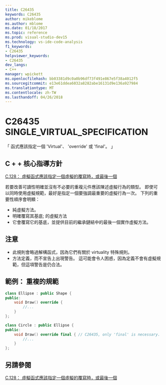 ```yaml
---
title: C26435
keywords: C26435
author: mikeblome
ms.author: mblome
ms.date: 01/18/2017
ms.topic: reference
ms.prod: visual-studio-dev15
ms.technology: vs-ide-code-analysis
f1_keywords:
- C26435
helpviewer_keywords:
- C26435
dev_langs:
- C++
manager: wpickett
ms.openlocfilehash: bb03381d9c0a0b96df73f491e867e5f38a4012f5
ms.sourcegitcommit: e13e61ddea6032a8282abe16131d9e136a927984
ms.translationtype: MT
ms.contentlocale: zh-TW
ms.lasthandoff: 04/26/2018
---
```

# <a name="c26435-singlevirtualspecification"></a>C26435 SINGLE_VIRTUAL_SPECIFICATION

「 函式應該指定一個 'Virtual'、 'override' 或 'final'。 」

## <a name="c-core-guidelines"></a>C + + 核心指導方針

[C.128： 虛擬函式應該指定一個虛擬的覆寫時，或最後一個](https://github.com/isocpp/CppCoreGuidelines/blob/master/CppCoreGuidelines.md)

若要改善可讀性明確並沒有不必要的重複元件應該陳述虛擬行為的類型。 即使可以同時使用虛擬規範，最好是指定一個要強調最重要的虛擬行為一次。 下列的重要性順序會明顯：

- 純虛擬方法。
- 明確覆寫其基底; 的虛擬方法
- 它會覆寫它的基底，並提供目前的繼承鏈結中的最後一個實作虛擬方法。

## <a name="notes"></a>注意

- 此規則會略過解構函式，因為它們有關於 virtuality 特殊規則。
- 方法定義，而不宣告上出現警告。 這可能會令人困惑，因為定義不會有虛擬規範，但這項警告是仍合法。

## <a name="example-redundant-specifier"></a>範例： 重複的規範

```cpp
class Ellipse : public Shape {
public:
    void Draw() override {
        //...
    }
};

class Circle : public Ellipse {
public:
    void Draw() override final { // C26435, only 'final' is necessary.
        //...
    }
};
```

## <a name="see-also"></a>另請參閱

[C.128： 虛擬函式應該指定一個虛擬的覆寫時，或最後一個](https://github.com/isocpp/CppCoreGuidelines/blob/master/CppCoreGuidelines.md)